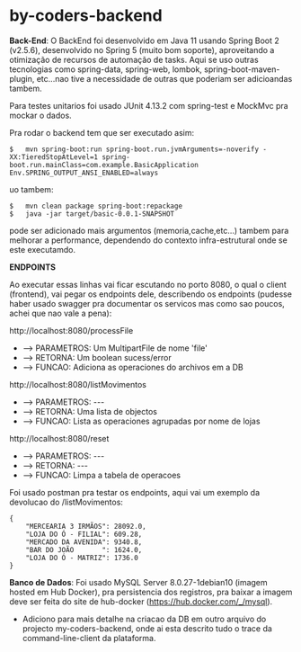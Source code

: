 # by-coders-backend

**Back-End**: O BackEnd foi desenvolvido em Java 11 usando Spring Boot 2 (v2.5.6), desenvolvido no Spring 5 (muito bom soporte), aproveitando a otimização de recursos de automação de tasks.
Aqui se uso outras tecnologias como spring-data, spring-web, lombok, spring-boot-maven-plugin, etc...nao tive a necessidade de outras que poderiam ser adicioandas tambem.

Para testes unitarios foi usado JUnit 4.13.2 com spring-test e MockMvc pra mockar o dados.

Pra rodar o backend tem que ser executado asim:

	$	mvn spring-boot:run spring-boot.run.jvmArguments=-noverify -XX:TieredStopAtLevel=1 spring-boot.run.mainClass=com.example.BasicApplication Env.SPRING_OUTPUT_ANSI_ENABLED=always
	
uo tambem:

	$	mvn clean package spring-boot:repackage
	$	java -jar target/basic-0.0.1-SNAPSHOT

pode ser adicionado mais argumentos (memoria,cache,etc...) tambem para melhorar a performance, dependendo do contexto infra-estrutural onde se este executamdo.

**ENDPOINTS**

Ao executar essas linhas vai ficar escutando no porto 8080, o qual o client (frontend), vai pegar os endpoints dele, describendo os endpoints (pudesse haber usado swagger pra documentar os servicos mas como sao poucos, achei que nao vale a pena):

http://localhost:8080/processFile  

* --> PARAMETROS: Um MultipartFile de nome 'file' 
* --> RETORNA: Um boolean sucess/error 
* --> FUNCAO: Adiciona as operaciones do archivos em a DB

http://localhost:8080/listMovimentos 

* --> PARAMETROS: --- 
* --> RETORNA: Uma lista de objectos
* --> FUNCAO: Lista as operaciones agrupadas por nome de lojas

http://localhost:8080/reset 

* --> PARAMETROS: --- 
* --> RETORNA: ---
* --> FUNCAO: Limpa a tabela de operacoes

Foi usado postman pra testar os endpoints, aqui vai um exemplo da devolucao do /listMovimentos: 
```
{
    "MERCEARIA 3 IRMÃOS": 28092.0,
    "LOJA DO Ó - FILIAL": 609.28,
    "MERCADO DA AVENIDA": 9340.8,
    "BAR DO JOÃO       ": 1624.0,
    "LOJA DO Ó - MATRIZ": 1736.0
}
```

**Banco de Dados**: Foi usado MySQL Server 8.0.27-1debian10 (imagem hosted em Hub Docker), pra persistencia dos registros, pra baixar a imagem deve ser feita do site de hub-docker (https://hub.docker.com/_/mysql). 

* Adiciono para mais detalhe na criacao da DB em outro arquivo do projecto my-coders-backend, onde ai esta descrito tudo o trace da command-line-client da plataforma.





